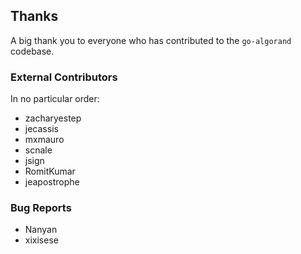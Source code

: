 
## Thanks

A big thank you to everyone who has contributed to the `go-algorand` codebase.

### External Contributors
In no particular order:
- zacharyestep
- jecassis
- mxmauro
- scnale
- jsign
- RomitKumar
- jeapostrophe

### Bug Reports
- Nanyan
- xixisese
